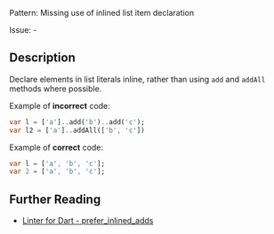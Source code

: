 Pattern: Missing use of inlined list item declaration

Issue: -

## Description

Declare elements in list literals inline, rather than using `add` and `addAll` methods where possible.

Example of **incorrect** code:
```dart
var l = ['a']..add('b')..add('c');
var l2 = ['a']..addAll(['b', 'c'])
```

Example of **correct** code:
```dart
var l = ['a', 'b', 'c'];
var 2 = ['a', 'b', 'c'];
```

## Further Reading

* [Linter for Dart - prefer_inlined_adds](https://dart-lang.github.io/linter/lints/prefer_inlined_adds.html)